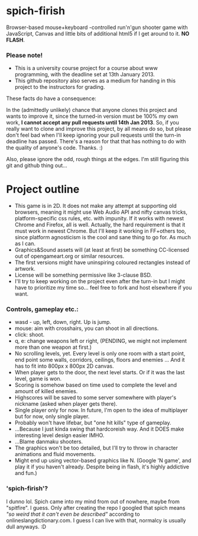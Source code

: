 # spich-firish

Browser-based mouse+keyboard -controlled run'n'gun shooter game with JavaScript, Canvas and little bits of additional 
html5 if I get around to it. __NO FLASH__.

### Please note!

* This is a university course project for a course about www programming, with the deadline set at 13th January 2013.
* This github repository also serves as a medium for handing in this project to the instructors for grading.

These facts do have a consequence: 

In the (admittedly unlikely) chance that anyone clones this project and wants to improve it, since the turned-in 
version must be 100% my own work, __I cannot accept any pull requests until 14th Jan 2013__.  So, if you really want 
to clone and improve this project, by all means do so, but please don't feel bad when I'll keep ignoring your pull 
requests until the turn-in deadline has passed. There's a reason for that that has nothing to do with the quality 
of anyone's code. Thanks. :)

Also, please ignore the odd, rough things at the edges. I'm still figuring this git and github thing out...

# Project outline

* This game is in 2D. It does not make any attempt at supporting old browsers, meaning it might use Web Audio API and 
nifty canvas tricks, platform-specific css rules, etc. with impunity. If it works with newest Chrome and Firefox, all 
is well. Actually, the hard requirement is that it must work in newest Chrome. But I'll keep it working in FF+others 
too, since platform agnosticism is the cool and sane thing to go for. As much as I can.
* Graphics&Sound assets will (at least at first) be something CC-licensed out of opengameart.org or similar resources.
* The first versions might have uninspiring coloured rectangles instead of artwork.
* License will be something permissive like 3-clause BSD. 
* I'll try to keep working on the project even after the turn-in but I might have to prioritize my time so... feel 
free to fork and host elsewhere if you want. 

### Controls, gameplay etc.:

* wasd - up, left, down, right. Up is jump.
* mouse: aim with crosshairs, you can shoot in all directions.
* click: shoot.
* q, e: change weapons left or right, (PENDING, we might not implement more than one weapon at first.)
* No scrolling levels, yet. Every level is only one room with a start point, end point some walls, corridors, ceilings,
floors and enemies ... And it has to fit into 800px x 800px 2D canvas.
* When player gets to the door, the next level starts. Or if it was the last level, game is won. 
* Scoring is somehow based on time used to complete the level and amount of killed enemies.
* Highscores will be saved to some server somewhere with player's nickname (asked when player gets there).
* Single player only for now. In future, I'm open to the idea of multiplayer but for now, only single player.
* Probably won't have lifebar, but "one hit kills" type of gameplay. 
* ...Because I just kinda swing that hardcoreish way. And it DOES make interesting level design easier IMHO.
* ...Blame danmaku shooters.
* The graphics won't be too detailed, but I'll try to throw in character animations and fluid movements. 
* Might end up using vector-based graphics like N. (Google 'N game', and play it if you haven't already. 
Despite being in flash, it's highly addictive and fun.)

### 'spich-firish'?

I dunno lol. Spich came into my mind from out of nowhere, maybe from "spitfire". I guess. Only after creating 
the repo I googled that spich means _"so weird that it can't even be described"_ according to 
onlineslangdictionary.com. I guess I can live with that, normalcy is usually dull anyways. :D